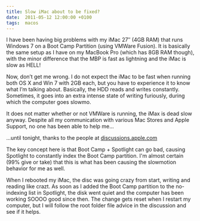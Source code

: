 ```yaml
---
title: Slow iMac about to be fixed?
date:  2011-05-12 12:00:00 +0100
tags:  macos
---
```


I have been having big problems with my iMac 27″ (4GB RAM) that runs Windows 7 on
a Boot Camp Partition (using VMWare Fusion). It is basically the same setup as I
have on my MacBook Pro (which has 8GB RAM though), with the minor difference that
the MBP is fast as lightning and the iMac is slow as HELL!

Now, don’t get me wrong. I do not expect the iMac to be fast when running both OS
X and Win 7 with 2GB each, but you have to experience it to know what I’m talking
about. Basically, the HDD reads and writes constantly. Sometimes, it goes into an
extra intense state of writing furiously, during which the computer goes slowmo.

It does not matter whether or not VMWare is running, the iMax is dead slow anyway.
Despite all my communication with various Mac Stores and Apple Support, no one has
been able to help me...

...until tonight, thanks to the people at [discussions.apple.com](https://discussions.apple.com/message/12913591?messageID=12913591)

The key concept here is that Boot Camp + Spotlight can go bad, causing Spotlight
to constantly index the Boot Camp partition. I'm almost certain (99% give or take)
that this is what has been causing the slowmotion behavior for me as well.

When I rebooted my iMac, the disc was going crazy from start, writing and reading
like crazt. As soon as I added the Boot Camp partition to the no-indexing list in
Spotlight, the disk went quiet and the computer has been working SOOOO good since
then. The change gets reset when I restart my computer, but I will follow the root
folder file advice in the discussion and see if it helps.